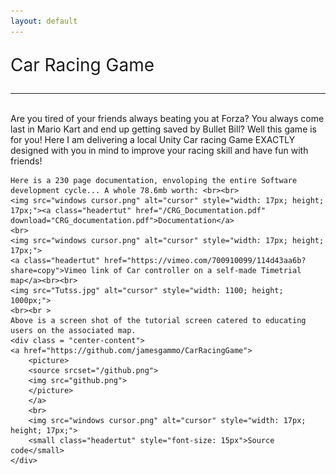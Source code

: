 ```yaml
---
layout: default
---
```

<div id="Website_heading">
    <p class="center-content no-padding-paragraph" style="font-size:28px;">Car Racing Game</p>
    <hr><br>
</div>
<div class="center-content">
    Are you tired of your friends always beating you at Forza? You always come last in Mario Kart and end up getting saved by Bullet Bill? Well this game is for you! Here I am delivering a local Unity Car racing Game EXACTLY designed with you in mind to improve your racing skill and have fun with friends!

    Here is a 230 page documentation, envoloping the entire Software development cycle... A whole 78.6mb worth: <br><br>
    <img src="windows cursor.png" alt="cursor" style="width: 17px; height; 17px;"><a class="headertut" href="/CRG_Documentation.pdf" download="CRG_documentation.pdf">Documentation</a>
    <br>
    <img src="windows cursor.png" alt="cursor" style="width: 17px; height; 17px;">
    <a class="headertut" href="https://vimeo.com/700910099/114d43aa6b?share=copy">Vimeo link of Car controller on a self-made Timetrial map</a><br><br>
    <img src="Tutss.jpg" alt="cursor" style="width: 1100; height; 1000px;">
    <br><br >
    Above is a screen shot of the tutorial screen catered to educating users on the associated map.
    <div class = "center-content">
    <a href="https://github.com/jamesgammo/CarRacingGame">
        <picture>
        <source srcset="/github.png">
        <img src="github.png">
        </picture>
        </a>
        <br>
        <img src="windows cursor.png" alt="cursor" style="width: 17px; height; 17px;">
        <small class="headertut" style="font-size: 15px">Source code</small>
    </div> 
</div>